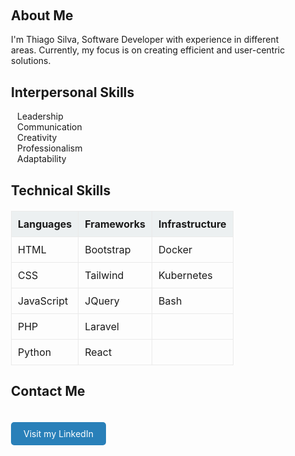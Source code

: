 <div style="max-width: 800px; margin: auto; padding: 20px;">
    <header>
        <object type="image/svg+xml" data="header.svg"></object>
    </header>
    <section style="margin-top: 20px;">
        <h2>About Me <i class="fas fa-user"></i></h2>
        <p>I'm Thiago Silva, Software Developer with experience in different areas. Currently, my focus is on creating efficient and user-centric solutions.</p>
    </section>
    <section style="margin-top: 20px;">
        <h2>Interpersonal Skills <i class="fas fa-users"></i></h2>
        <ul style="padding: 0; list-style-type: none;">
            <li><i class="fas fa-chalkboard-teacher" style="width: 20px; height: 20px; vertical-align: middle; margin-right: 10px;"></i> Leadership</li>
            <li><i class="fas fa-comments" style="width: 20px; height: 20px; vertical-align: middle; margin-right: 10px;"></i> Communication</li>
            <li><i class="fas fa-lightbulb" style="width: 20px; height: 20px; vertical-align: middle; margin-right: 10px;"></i> Creativity</li>
            <li><i class="fas fa-user-tie" style="width: 20px; height: 20px; vertical-align: middle; margin-right: 10px;"></i> Professionalism</li>
            <li><i class="fas fa-sync-alt" style="width: 20px; height: 20px; vertical-align: middle; margin-right: 10px;"></i> Adaptability</li>
        </ul>
    </section>
    <section style="margin-top: 20px;">
        <h2>Technical Skills <i class="fas fa-laptop-code"></i></h2>
        <table style="width: 100%; border-collapse: collapse; margin: 20px 0;">
            <thead>
                <tr>
                    <th style="border: 1px solid #eaeaea; padding: 10px; text-align: left; background-color: #ecf0f1;">Languages</th>
                    <th style="border: 1px solid #eaeaea; padding: 10px; text-align: left; background-color: #ecf0f1;">Frameworks</th>
                    <th style="border: 1px solid #eaeaea; padding: 10px; text-align: left; background-color: #ecf0f1;">Infrastructure</th>
                </tr>
            </thead>
            <tbody>
                <tr>
                    <td style="border: 1px solid #eaeaea; padding: 10px; text-align: left;">HTML</td>
                    <td style="border: 1px solid #eaeaea; padding: 10px; text-align: left;">Bootstrap</td>
                    <td style="border: 1px solid #eaeaea; padding: 10px; text-align: left;">Docker</td>
                </tr>
                <tr>
                    <td style="border: 1px solid #eaeaea; padding: 10px; text-align: left;">CSS</td>
                    <td style="border: 1px solid #eaeaea; padding: 10px; text-align: left;">Tailwind</td>
                    <td style="border: 1px solid #eaeaea; padding: 10px; text-align: left;">Kubernetes</td>
                </tr>
                <tr>
                    <td style="border: 1px solid #eaeaea; padding: 10px; text-align: left;">JavaScript</td>
                    <td style="border: 1px solid #eaeaea; padding: 10px; text-align: left;">JQuery</td>
                    <td style="border: 1px solid #eaeaea; padding: 10px; text-align: left;">Bash</td>
                </tr>
                <tr>
                    <td style="border: 1px solid #eaeaea; padding: 10px; text-align: left;">PHP</td>
                    <td style="border: 1px solid #eaeaea; padding: 10px; text-align: left;">Laravel</td>
                    <td style="border: 1px solid #eaeaea; padding: 10px; text-align: left;"></td>
                </tr>
                <tr>
                    <td style="border: 1px solid #eaeaea; padding: 10px; text-align: left;">Python</td>
                    <td style="border: 1px solid #eaeaea; padding: 10px; text-align: left;">React</td>
                    <td style="border: 1px solid #eaeaea; padding: 10px; text-align: left;"></td>
                </tr>
            </tbody>
        </table>
    </section>
    <section style="margin-top: 20px;">
        <h2>Contact Me <i class="fas fa-envelope"></i></h2>
        <a href="https://www.linkedin.com/in/webthiagosilva" style="display: inline-block; margin-top: 20px; padding: 10px 20px; color: #fff; background-color: #2980b9; text-decoration: none; border-radius: 5px; transition: background-color 0.3s ease;" onmouseover="this.style.backgroundColor='#1abc9c'" onmouseout="this.style.backgroundColor='#2980b9'">Visit my LinkedIn</a>
    </section>
</div>
